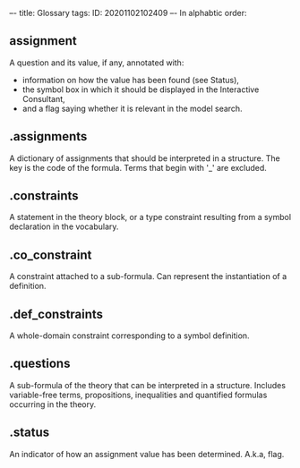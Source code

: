 –-
title: Glossary
tags:
ID: 20201102102409
–-
In alphabtic order:

## **assignment**
A question and its value, if any, annotated with:
* information on how the value has been found (see Status),
* the symbol box in which it should be displayed in the Interactive Consultant,
* and a flag saying whether it is relevant in the model search.

## **.assignments**
A dictionary of assignments that should be interpreted in a structure.
The key is the code of the formula.
Terms that begin with '_' are excluded.

## **.constraints**
A statement in the theory block, or a type constraint resulting from a symbol declaration in the vocabulary.

## **.co_constraint**
A constraint attached to a sub-formula.
Can represent the instantiation of a definition.

## **.def_constraints**
A whole-domain constraint corresponding to a symbol definition.

## **.questions**
A sub-formula of the theory that can be interpreted in a structure.
Includes variable-free terms, propositions, inequalities and quantified formulas occurring in the theory.

## **.status**
An indicator of how an assignment value has been determined.
A.k.a, flag.